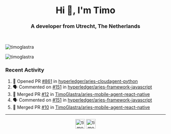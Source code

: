 <h1 align="center">Hi 👋, I'm Timo</h1>
<h3 align="center">A developer from Utrecht, The Netherlands</h3>
<br/>
<!-- https://github.com/rahuldkjain/github-profile-readme-generator --!>

<p align="left"><img src="https://github-readme-stats.vercel.app/api?username=timoglastra&show_icons=true&count_private=true&" alt="timoglastra" /></p>

<!--
Github language stats
<p align="left"><img src="https://github-readme-stats.vercel.app/api/top-langs/?username=timoglastra&layout=compact" alt="timoglastra" /><p>
-->

<!-- Codestats language stats -->
<p align="left"><img src="https://codestats-readme.vercel.app/api/top-langs/?username=timoglastra&layout=compact&language_count=12" alt="timoglastra" /><p>  
  
<h3>Recent Activity</h3>

<!--START_SECTION:activity-->
1. 💪 Opened PR [#861](https://github.com/hyperledger/aries-cloudagent-python/pull/861) in [hyperledger/aries-cloudagent-python](https://github.com/hyperledger/aries-cloudagent-python)
2. 🗣 Commented on [#151](https://github.com/hyperledger/aries-framework-javascript/issues/151) in [hyperledger/aries-framework-javascript](https://github.com/hyperledger/aries-framework-javascript)
3. 🎉 Merged PR [#12](https://github.com/TimoGlastra/aries-mobile-agent-react-native/pull/12) in [TimoGlastra/aries-mobile-agent-react-native](https://github.com/TimoGlastra/aries-mobile-agent-react-native)
4. 🗣 Commented on [#151](https://github.com/hyperledger/aries-framework-javascript/issues/151) in [hyperledger/aries-framework-javascript](https://github.com/hyperledger/aries-framework-javascript)
5. 🎉 Merged PR [#10](https://github.com/TimoGlastra/aries-mobile-agent-react-native/pull/10) in [TimoGlastra/aries-mobile-agent-react-native](https://github.com/TimoGlastra/aries-mobile-agent-react-native)
<!--END_SECTION:activity-->

---

<p align="center">
<a href="https://twitter.com/timoglastra" target="blank"><img align="center" src="https://cdn.jsdelivr.net/npm/simple-icons@3.0.1/icons/twitter.svg" alt="timoglastra" height="30" width="30" /></a>
<a href="https://linkedin.com/in/timoglastra" target="blank"><img align="center" src="https://cdn.jsdelivr.net/npm/simple-icons@3.0.1/icons/linkedin.svg" alt="timoglastra" height="30" width="30" /></a>
</p>



